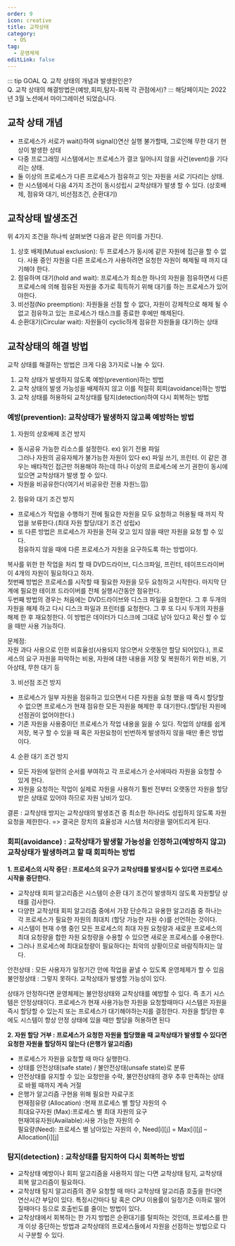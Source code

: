 ```yaml
---
order: 9
icon: creative
title: 교착상태
category:
  - OS
tag:
  - 운영체제
editLink: false
---
```


::: tip GOAL
Q. 교착 상태의 개념과 발생원인은?  
Q. 교착 상태의 해결방법은(예방,회피,탐지-회복 각 관점에서)?
:::
해당페이지는 2022년 3월 노션에서 마이그레이션 되었습니다.

## 교착 상태 개념

- 프로세스가 서로가 wait()하여 signal()연산 실행 불가할때, 그로인해 무한 대기 현상이 발생한 상태
- 다중 프로그래밍 시스템에서는 프로세스가 결코 일어나지 않을 사건(event)을 기다리는 상태.
- 둘 이상의 프로세스가 다른 프로세스가 점유하고 잇는 자원을 서로 기다리는 상태.
- 한 시스템에서 다음 4가지 조건이 동시성립시 교착상태가 발생 할 수 있다. (상호배제, 점유와 대기, 비선점조건, 순환대기)

## 교착상태 발생조건

위 4가지 조건을 하나씩 살펴보면 다음과 같은 의미를 가진다.

1. 상호 배제(Mutual exclusion): 두 프로세스가 동시에 같은 자원에 접근을 할 수 없다. 사용 중인 자원을 다른 프로세스가 사용하려면 요청한 자원이 해제될 때 까지 대기해야 한다.
2. 점유하며 대기(hold and wait): 프로세스가 최소한 하나의 자원을 점유하면서 다른 프로세스에 의해 점유된 자원을 추가로 흭득하기 위해 대기를 하는 프로세스가 있어야한다.
3. 비선점(No preemption): 자원들을 선점 할 수 없다, 자원이 강제적으로 해제 될 수 없고 점유하고 있는 프로세스가 태스크를 종료한 후에만 해제된다.
4. 순환대기(Circular wait): 자원들이 cyclic하게 점유한 자원들을 대기하는 상태

## 교착상태의 해결 방법

교착 상태를 해결하는 방법은 크게 다음 3가지로 나눌 수 있다.

1. 교착 상태가 발생하지 않도록 예방(prevention)하는 방법
2. 교착 상태의 발생 가능성을 배제하지 않고 이를 적절히 회피(avoidance)하는 방법
3. 교착 상태를 허용하되 교착상태를 탐지(detection)하여 다시 회복하는 방법

### 예방(prevention): 교착상태가 발생하지 않고록 예방하는 방법

1. 자원의 상호배제 조건 방지

- 동시공유 가능한 리소스를 설정한다. ex) 읽기 전용 파일  
  그러나 자원의 공유자체가 불가능한 자원이 있다 ex) 파일 쓰기, 프린터. 이 같은 경우는 배타적인 접근만 허용해야 하는데 하나 이상의 프로세스에 쓰기 권한이 동시에 있으면 교착상태가 발생 할 수 있다.
- 자원을 비공유한다(여기서 비공유란 전용 자원느낌)

2. 점유와 대기 조건 방지

- 프로세스가 작업을 수행하기 전에 필요한 자원을 모두 요청하고 허용될 때 까지 작업을 보류한다.(최대 자원 할당/대기 조건 성립x)
- 또 다른 방법은 프로세스가 자원을 전혀 갖고 있지 않을 때만 자원을 요청 할 수 있다.  
  점유하지 않을 때에 다른 프로세스가 자원을 요구하도록 하는 방법이다.

복사를 위한 한 작업을 처리 할 때 DVD드라이브, 디스크파일, 프린터, 테이프드라이버 이 4개의 자원이 필요하다고 하자.  
첫번째 방법은 프로세스를 시작할 때 필요한 자원을 모두 요청하고 시작한다. 마지막 단계에 필요한 테이프 드라이버를 전체 실행시간동안 점유한다.  
두번째 방법의 경우는 처음에는 DVD드라이브와 디스크 파일을 요청한다. 그 후 두개의 자원을 해제 하고 다시 디스크 파일과 프린터를 요청한다. 그 후 또 다시 두개의 자원을 해제 한 후 재요청한다.
이 방법은 데이터가 디스크에 그대로 남아 있다고 확신 할 수 있을 때만 사용 가능하다.

문제점:  
 자원 과다 사용으로 인한 비효율성(사용되지 않으면서 오랫동안 할당 되어있다.), 프로세스의 요구 자원을 파악하는 비용, 자원에 대한 내용을 저장 및 복원하기 위한 비용, 기아상태, 무한 대기 등

3. 비선점 조건 방지

- 프로세스가 일부 자원을 점유하고 있으면서 다른 자원을 요청 했을 때 즉시 할당할 수 없으면 프로세스가 현재 점유한 모든 자원을 해제한 후 대기한다.(할당된 자원에 선점권이 없어야한다.)
- 기존 자원을 사용중이던 프로세스가 작업 내용을 잃을 수 있다. 작업의 상태를 쉽게 저장, 복구 할 수 있을 때 혹은 자원요청이 빈번하게 발생하지 않을 때만 좋은 방법이다.

4. 순환 대기 조건 방지

- 모든 자원에 일련의 순서를 부여하고 각 프로세스가 순서에따라 자원을 요청할 수 있게 한다.
- 자원을 요청하는 작업이 실제로 자원을 사용하기 훨씬 전부터 오랫동안 자원을 할당받은 상태로 있어야 하므로 자원 낭비가 있다.

결론 : 교착상태 방지는 교착상태의 발생조건 중 최소한 하나라도 성립하지 않도록 자원요청을 제한한다.
=> 결국은 장치의 효율성과 시스템 처리량을 떨어트리게 된다.

### 회피(avoidance) : 교착상태가 발생할 가능성을 인정하고(예방하지 않고) 교착상태가 발생하려고 할 때 회피하는 방법

**1. 프로세스의 시작 중단 : 프로세스의 요구가 교착상태를 발생시킬 수 있다면 프로세스 시작을 중단한다.**

- 교착상태 회피 알고리즘은 시스템이 순환 대기 조건이 발생하지 않도록 자원할당 상태를 검사한다.
- 다양한 교착상태 회피 알고리즘 중에서 가장 단순하고 유용한 알고리즘 중 하나는 각 프로세스가 필요한 자원의 최대치 (할당 가능한 자원 수)를 선언하는 것이다.
- 시스템이 현재 수행 중인 모든 프로세스의 최대 자원 요청량과 새로운 프로세스의 최대 요청량을 합한 자원 요청량을 수용할 수 있으면 새로운 프로세스를 수용한다.
- 그러나 프로세스에 최대요청량이 필요하다는 최악의 상황이므로 바람직하지는 않다.

안전상태 : 모든 사용자가 일정기간 안에 작업을 끝낼 수 있도록 운영체제가 할 수 있음  
불안정상태 : 그렇지 못하다. 교착상태가 발생할 가능성이 있다.

상태가 안정하다면 운영체제는 불안정상태와 교착상태를 예방할 수 있다.
즉 초기 시스템은 안정상태이다. 프로세스가 현재 사용가능한 자원을 요청할때마다 시스템은 자원을 즉시 할당할 수 있는지 또는 프로세스가 대기해야하는지를 결정한다. 자원을 할당한 후 에도
시스템이 항상 안정 상태에 있을 때만 할당을 허용하면 된다

**2. 자원 할당 거부 : 프로세스가 요청한 자원을 할당했을 때 교착상태가 발생할 수 있다면 요청한 자원을 할당하지 않는다 (은행가 알고리즘)**

- 프로세스가 자원을 요청할 때 마다 실행한다.
- 상태를 안전상태(safe state) / 불안전상태(unsafe state)로 분류
- 안전상태를 유지할 수 있는 요청만을 수락, 불안전상태의 경우 추후 만족하는 상태로 바뀔 때까지 계속 거절
- 은행가 알고리즘 구현을 위해 필요한 자료구조  
  현재점유량 (Allocation) :현재 프로세스 별 할당 자원의 수  
  최대요구자원 (Max):프로세스 별 최대 자원의 요구  
  현재여유자원(Available):사용 가능한 자원의 수  
  필요량(Need): 프로세스 별 남아있는 자원의 수, Need[i][j] = Max[i][j] – Allocation[i][j]

### 탐지(detection) : 교착상태를 탐지하여 다시 회복하는 방법

- 교착상태 예방이나 회피 알고리즘을 사용하지 않는 다면 교착상태 탐지, 교착상태 회복 알고리즘이 필요하다.
- 교착상태 탐지 알고리즘의 경우 요청할 때 마다 교착상태 알고리즘 호출을 한다면 연산시간 부담이 있다. 특정시간마다 탐 혹은 CPU 이용률이 일정기준 이하로 떨어질때마다 등으로 호출빈도를 줄이는 방법이 있다.
- 교착상태에서 회복하는 한 가지 방법은 순환대기를 탈피하는 것인데, 프로세스를 한개 이상 중단하는 방법과 교착상태의 프로세스들에서 자원을 선점하는 방법으로 다시 구분할 수 있다.
